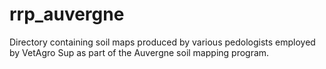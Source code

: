 # rrp_auvergne
Directory containing soil maps produced by various pedologists employed by VetAgro Sup as part of the Auvergne soil mapping program.
